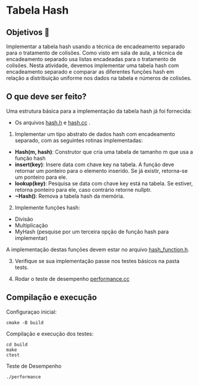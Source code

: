 
# Tabela Hash

## Objetivos 📝

Implementar a tabela hash usando a técnica de encadeamento separado para o tratamento de colisões.
Como visto em sala de aula, a técnica de encadeamento separado usa listas encadeadas para o tratamento de colisões. Nesta atividade,
devemos implementar uma tabela hash com encadeamento separado e comparar as diferentes funções hash em relação a distribuição uniforme nos dados na 
tabela e números de colisões.


## O que deve ser feito? 

Uma estrutura básica para a implementação da tabela hash já foi fornecida: 
 - Os arquivos [hash.h](hash/include/hash.h) e [hash.cc](hash/src/hash.cc) .

1. Implementar um tipo abstrato de dados hash com encadeamento separado, com as seguintes rotinas implementadas:
 - **Hash(m, hash)**: Construtor que cria uma tabela de tamanho m que usa a função hash
 - **insert(key)**: Insere data com chave key na tabela. A função deve retornar um ponteiro para o elemento inserido. Se já existir, retorna-se um ponteiro para ele.
 - **lookup(key)**: Pesquisa se data com chave key está na tabela. Se estiver, retorna ponteiro para ele, caso contrário retorne nullptr.
 - **~Hash()**: Remova a tabela hash da memória.
 
2. Implemente funções hash:
 - Divisão
 - Multiplicação 
 - MyHash (pesquise por um terceira opção de função hash para implementar)
 
A implementação destas funções devem estar no arquivo [hash_function.h](hash/include/hash_function.h).

3. Verifique se sua implementação passe nos testes básicos na pasta tests.

4. Rodar o teste de desempenho [performance.cc](performance.cc)

## Compilação e execução
Configuraçao inicial:

```
cmake -B build 
```
Compilação e execução dos testes:

```
cd build 
make
ctest
```

Teste de Desempenho

```
./performance

```
